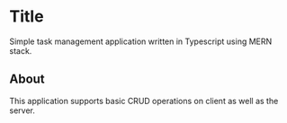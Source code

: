 
# Title
Simple task management application written in Typescript using MERN stack.
## About
This application supports basic CRUD operations on client as well as the server.
